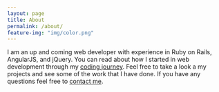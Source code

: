 ```yaml
---
layout: page
title: About
permalink: /about/
feature-img: "img/color.png"
---
```


I am an up and coming web developer with experience in Ruby on Rails, AngularJS, and jQuery. You can read about how I started in web development through my [coding journey](/codingjourney). Feel free to take a look a my projects and see some of the work that I have done. If you have any questions feel free to [contact me](/contact/).
